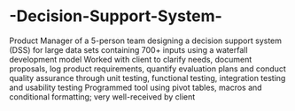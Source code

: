 # -Decision-Support-System-
Product Manager of a 5-person team designing a decision support system (DSS) for large data sets containing 700+ inputs using a waterfall development model 
Worked with client to clarify needs, document proposals, log product requirements, quantify evaluation plans and conduct quality assurance through unit testing, functional testing, integration testing and usability testing
Programmed tool using pivot tables, macros and conditional formatting; very well-received by client
